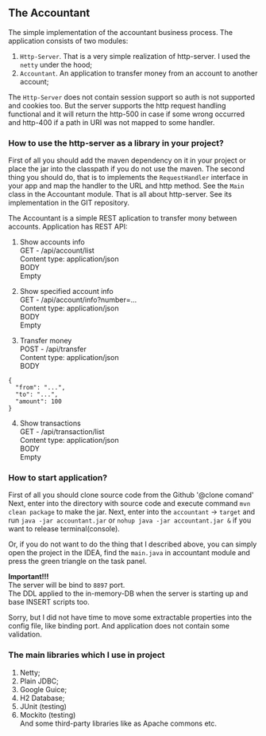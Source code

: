 ## The Accountant

The simple implementation of the accountant business process.
The application consists of two modules:
1. ```Http-Server```. That is a very simple realization of http-server. I used the ```netty``` under the hood;
2. ```Accountant```. An application to transfer money from an account to another account;

The ```Http-Server``` does not contain session support so auth is not supported and cookies too.
But the server supports the http request handling functional and it will return the http-500 in case if some wrong occurred and http-400 if a path in URI was not mapped to some handler.

### How to use the http-server as a library in your project?
First of all you should add the maven dependency on it in your project or place the jar into the classpath if you do not use the maven.
The second thing you should do, that is to implements the ```RequestHandler``` interface in your app and map the handler to the URL and http method. See the ```Main``` class in the Accountant module.
That is all about http-server. See its implementation in the GIT repository.

The Accountant is a simple REST aplication to transfer mony between accounts.
Application has REST API:

1. Show accounts info  
GET - /api/account/list  
Content type: application/json  
BODY  
Empty

2. Show specified account info  
GET - /api/account/info?number=...  
Content type: application/json  
BODY  
Empty

3. Transfer money  
POST - /api/transfer  
Content type: application/json  
BODY  
```
{
  "from": "...",
  "to": "...",
  "amount": 100
}
```

4. Show transactions  
GET - /api/transaction/list  
Content type: application/json  
BODY  
Empty  

### How to start application?
First of all you should clone source code from the Github '@clone comand'
Next, enter into the directory with source code and execute command ```mvn clean package``` to make the jar.
Next, enter into the ```accountant``` -> ```target``` and run ```java -jar accountant.jar``` or ```nohup java -jar accountant.jar &``` if you want to release terminal(console).

Or, if you do not want to do the thing that I described above, you can simply open the project in the IDEA, find the ```main.java``` in accountant module and press the green triangle on the task panel.

**Important!!!**  
The server will be bind to ```8897``` port.  
The DDL applied to the in-memory-DB when the server is starting up and base INSERT scripts too.

Sorry, but I did not have time to move some extractable properties into the config file, like binding port.
And application does not contain some validation.

### The main libraries which I use in project
1. Netty;
2. Plain JDBC;
3. Google Guice;
4. H2 Database;
5. JUnit (testing)
6. Mockito (testing)  
And some third-party libraries like as Apache commons etc.